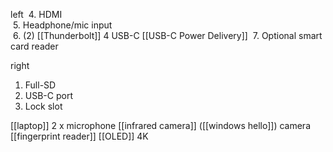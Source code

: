 left
 4. HDMI  
 5. Headphone/mic input  
 6. (2) [[Thunderbolt]] 4  USB-C [[USB-C Power Delivery]]
 7. Optional smart card reader

right 
1. Full-SD  
2. USB-C port  
3. Lock slot

[[laptop]]
2 x microphone
[[infrared camera]] ([[windows hello]])
camera
[[fingerprint reader]]
[[OLED]]
4K
